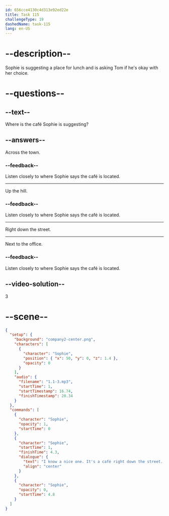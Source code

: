 ```yaml
---
id: 656cce4130c4d313e92ed22e
title: Task 115
challengeType: 19
dashedName: task-115
lang: en-US
---
```


<!--
AUDIO REFERENCE:
Sophie: I know a nice one. It's a café right down the street. Is that okay for you?
-->

# --description--

Sophie is suggesting a place for lunch and is asking Tom if he's okay with her choice.

# --questions--

## --text--

Where is the café Sophie is suggesting?

## --answers--

Across the town.

### --feedback--

Listen closely to where Sophie says the café is located.

---

Up the hill.

### --feedback--

Listen closely to where Sophie says the café is located.

---

Right down the street.

---

Next to the office.

### --feedback--

Listen closely to where Sophie says the café is located.

## --video-solution--

3

# --scene--

```json
{
  "setup": {
    "background": "company2-center.png",
    "characters": [
      {
        "character": "Sophie",
        "position": { "x": 50, "y": 0, "z": 1.4 },
        "opacity": 0
      }
    ],
    "audio": {
      "filename": "1.1-3.mp3",
      "startTime": 1,
      "startTimestamp": 16.74,
      "finishTimestamp": 20.34
    }
  },
  "commands": [
    {
      "character": "Sophie",
      "opacity": 1,
      "startTime": 0
    },
    {
      "character": "Sophie",
      "startTime": 1,
      "finishTime": 4.3,
      "dialogue": {
        "text": "I know a nice one. It's a café right down the street. Is that okay for you?",
        "align": "center"
      }
    },
    {
      "character": "Sophie",
      "opacity": 0,
      "startTime": 4.8
    }
  ]
}
```
